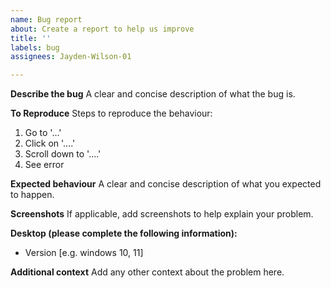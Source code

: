 ```yaml
---
name: Bug report
about: Create a report to help us improve
title: ''
labels: bug
assignees: Jayden-Wilson-01

---
```


**Describe the bug**
A clear and concise description of what the bug is.

**To Reproduce**
Steps to reproduce the behaviour:
1. Go to '...'
2. Click on '....'
3. Scroll down to '....'
4. See error

**Expected behaviour**
A clear and concise description of what you expected to happen.

**Screenshots**
If applicable, add screenshots to help explain your problem.

**Desktop (please complete the following information):**
 - Version [e.g. windows 10, 11]

**Additional context**
Add any other context about the problem here.
